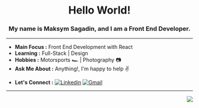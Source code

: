 <h1 align="center"> Hello World!</h1>

<h3 align="center"> My name is Maksym Sagadin, and I am a Front End Developer. </h3>

---------------------------------------------------------------------------------------------------------------------------------------------------------------------------------
<!-- ### About -->
-  **Main Focus :**  Front End Development with React
-  **Learning :** Full-Stack | Design
-  **Hobbies :** Motorsports 🏎️ | Photography 📷
-  **Ask Me About :** Anything!, I'm happy to help :v:
<!-- -  **Fun fact :** When most developer loves coffee:sweat_smile: But, I prefer tea :heart:  -->
-  **Let's Connect :** [![Linkedin](https://img.shields.io/badge/LinkedIn-0077B5?style=for-the-badge&logo=linkedin&logoColor=white)](https://www.linkedin.com/in/maksym-sagadin/)  [![Gmail](https://img.shields.io/badge/Gmail-D14836?style=for-the-badge&logo=gmail&logoColor=white)](mailto:maksym.sagadin@gmail.com) 

---------------------------------------------------------------------------------------------------------------------------------------------------------------------------------
<!-- ### Visitors  -->

<p align="right"> <img src="https://visitor-badge.glitch.me/badge?page_id=${your.username}.${your.repo.id}"/> </p>

